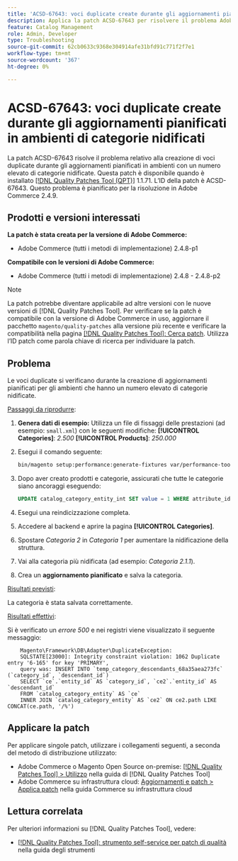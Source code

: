```yaml
---
title: 'ACSD-67643: voci duplicate create durante gli aggiornamenti pianificati in ambienti di categorie nidificati'
description: Applica la patch ACSD-67643 per risolvere il problema Adobe Commerce relativo alla creazione di voci duplicate durante gli aggiornamenti pianificati in ambienti con un numero elevato di categorie nidificate.
feature: Catalog Management
role: Admin, Developer
type: Troubleshooting
source-git-commit: 62cb0633c9368e304914afe31bfd91c771f2f7e1
workflow-type: tm+mt
source-wordcount: '367'
ht-degree: 0%

---
```



# ACSD-67643: voci duplicate create durante gli aggiornamenti pianificati in ambienti di categorie nidificati

La patch ACSD-67643 risolve il problema relativo alla creazione di voci duplicate durante gli aggiornamenti pianificati in ambienti con un numero elevato di categorie nidificate. Questa patch è disponibile quando è installato [[!DNL Quality Patches Tool (QPT)]](/help/tools/quality-patches-tool/quality-patches-tool-to-self-serve-quality-patches.md) 1.1.71. L’ID della patch è ACSD-67643. Questo problema è pianificato per la risoluzione in Adobe Commerce 2.4.9.

## Prodotti e versioni interessati

**La patch è stata creata per la versione di Adobe Commerce:**

* Adobe Commerce (tutti i metodi di implementazione) 2.4.8-p1

**Compatibile con le versioni di Adobe Commerce:**

* Adobe Commerce (tutti i metodi di implementazione) 2.4.8 - 2.4.8-p2

>[!NOTE]
>
>La patch potrebbe diventare applicabile ad altre versioni con le nuove versioni di [!DNL Quality Patches Tool]. Per verificare se la patch è compatibile con la versione di Adobe Commerce in uso, aggiornare il pacchetto `magento/quality-patches` alla versione più recente e verificare la compatibilità nella pagina [[!DNL Quality Patches Tool]: Cerca patch](https://experienceleague.adobe.com/tools/commerce-quality-patches/index.html?lang=it). Utilizza l’ID patch come parola chiave di ricerca per individuare la patch.

## Problema

Le voci duplicate si verificano durante la creazione di aggiornamenti pianificati per gli ambienti che hanno un numero elevato di categorie nidificate.

<u>Passaggi da riprodurre</u>:

1. **Genera dati di esempio:**
Utilizza un file di fissaggi delle prestazioni (ad esempio: `small.xml`) con le seguenti modifiche:
   **[!UICONTROL Categories]**: *2.500*
   **[!UICONTROL Products]**: *250.000*

1. Esegui il comando seguente:

   ```bash
   bin/magento setup:performance:generate-fixtures var/performance-toolkit/profiles/ce/small.xml
   ```

1. Dopo aver creato prodotti e categorie, assicurati che tutte le categorie siano ancoraggi eseguendo:

   ```sql
   UPDATE catalog_category_entity_int SET value = 1 WHERE attribute_id = (SELECT attribute_id FROM eav_attribute WHERE attribute_code = 'is_anchor');
   ```

1. Esegui una reindicizzazione completa.
1. Accedere al backend e aprire la pagina **[!UICONTROL Categories]**.
1. Spostare *Categoria 2* in *Categoria 1* per aumentare la nidificazione della struttura.
1. Vai alla categoria più nidificata (ad esempio: *Categoria 2.1.1*).
1. Crea un **aggiornamento pianificato** e salva la categoria.

<u>Risultati previsti</u>:

La categoria è stata salvata correttamente.

<u>Risultati effettivi</u>:

Si è verificato un *errore 500* e nei registri viene visualizzato il seguente messaggio:

```
    Magento\Framework\DB\Adapter\DuplicateException:
    SQLSTATE[23000]: Integrity constraint violation: 1062 Duplicate entry '6-165' for key 'PRIMARY', 
    query was: INSERT INTO `temp_category_descendants_68a35aea273fc` (`category_id`, `descendant_id`)
    SELECT `ce`.`entity_id` AS `category_id`, `ce2`.`entity_id` AS `descendant_id`
    FROM `catalog_category_entity` AS `ce`
    INNER JOIN `catalog_category_entity` AS `ce2` ON ce2.path LIKE CONCAT(ce.path, '/%')
```

## Applicare la patch

Per applicare singole patch, utilizzare i collegamenti seguenti, a seconda del metodo di distribuzione utilizzato:

* Adobe Commerce o Magento Open Source on-premise: [[!DNL Quality Patches Tool] > Utilizzo](/help/tools/quality-patches-tool/usage.md) nella guida di [!DNL Quality Patches Tool]
* Adobe Commerce su infrastruttura cloud: [Aggiornamenti e patch > Applica patch](https://experienceleague.adobe.com/docs/commerce-cloud-service/user-guide/develop/upgrade/apply-patches.html?lang=it) nella guida Commerce su infrastruttura cloud

## Lettura correlata

Per ulteriori informazioni su [!DNL Quality Patches Tool], vedere:

* [[!DNL Quality Patches Tool]: strumento self-service per patch di qualità](/help/tools/quality-patches-tool/quality-patches-tool-to-self-serve-quality-patches.md) nella guida degli strumenti
